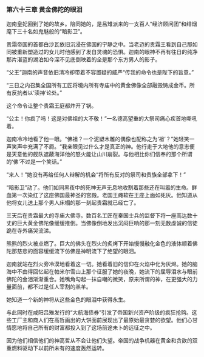 ### **第六十三章 黄金佛陀的眼泪**

迦南皇妃回到了她的故乡。陪同她的，是吕雉派来的一支百人“经济顾问团”和绯烟麾下三十名如鬼魅般的“暗影卫”。

贵霜帝国的首都白沙瓦依旧沉浸在佛国的宁静之中。当老迈的贵霜王看到自己那如同被重新塑造过的女儿时他感到了发自灵魂的恐惧。迦南的眼神不再有往日的纯净那片湛蓝的湖泊如今深不见底倒映着的全是那个东方男人的影子。

“父王”迦南的声音依旧清冷却带着不容置疑的威严“传我的命令也是陛下的旨意。”

“三日之内召集全国所有工匠将境内所有寺庙中的黄金佛像全部融毁铸成金币。所有反抗者以‘渎神’论处。”

这个命令让整个贵霜王庭都炸开了锅。

“公主！你疯了吗！这是对佛祖的大不敬！”一名德高望重的大祭司痛心疾首地嘶吼着。

迦南冷冷地看了他一眼。“佛祖？一个泥塑木雕的偶像也配称之为‘祖’？”她轻笑一声笑声中充满了不屑。“我亲眼见过什么才是真正的神。他行走于大地他的意志便是天意他的舰队遮蔽海洋他的怒火能让山川崩裂。与他相比你们信奉的那个所谓的‘佛’不过是一个笑话。”

“来人！”她没有再给任何人辩解的机会“将所有反对的祭司和贵族全部拿下！”

“暗影卫”动了。他们如同黑夜中的死神无声无息地收割着那些还在叫嚣的生命。鲜血第一次染红了这座佛国最神圣的宫殿。老国王瘫软在王座上面如死灰。他知道从他将女儿送上那个男人床榻的那一刻起贵霜就已经亡了。

三天后在贵霜最大的寺庙大佛寺。数百名工匠在秦国士兵的监督下将一座高达数十丈的巨大黄金佛陀像缓缓推倒。当佛像倒地发出沉闷巨响的那一刻无数虔诚的信徒跪在寺外痛哭流涕。

熊熊的烈火被点燃了。巨大的佛头在烈火的炙烤下开始慢慢融化金色的液体顺着佛陀那慈悲的面容缓缓流下仿佛是神明流下了绝望的眼泪。

迦南就站在烈火旁冷漠地看着这一切。她看着旧的信仰在火焰中化为灰烬。她的脑海中不由得回忆起在帕米尔雪山上那个征服了她的夜晚，她流下的屈辱泪水与眼前佛陀的金泪渐渐重合。她嘴角勾起一抹自嘲的微笑，原来所谓的神，在更强大的力量面前，都不过是任人宰割的羔羊。

她知道一个新的神将从这些金色的眼泪中获得永生。

与此同时在咸阳吕雉发行的“大航海债券”引发了帝国新兴资产阶级的疯狂抢购。这些工厂主和商人们在高哲画出的大饼面前展现出了最原始最贪婪的欲望。他们心甘情愿地将自己所有的财富都投入到了这场前途未卜的远征之中。

因为他们相信他们的神高哲从不会让他们失望。帝国的战争机器在黄金和贪欲的双重燃料驱动下以前所未有的速度轰然运转。